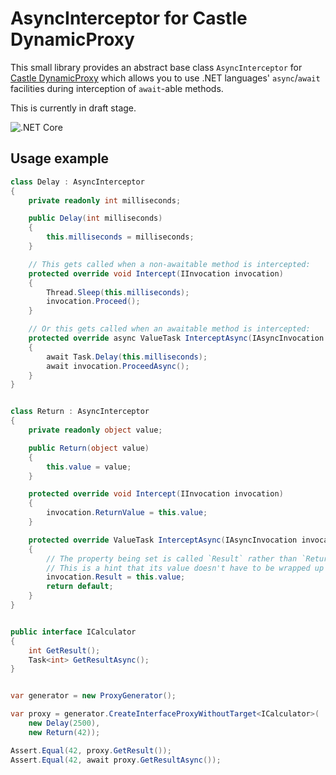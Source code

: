 # AsyncInterceptor for Castle DynamicProxy

This small library provides an abstract base class `AsyncInterceptor` for [Castle DynamicProxy](https://github.com/castleproject/Core/blob/master/docs/dynamicproxy.md) which allows you to use .NET languages' `async`/`await` facilities during interception of `await`-able methods.

This is currently in draft stage.


![.NET Core](https://github.com/stakx/AsyncInterceptor/workflows/.NET%20Core/badge.svg?branch=master)


## Usage example

```csharp
class Delay : AsyncInterceptor
{
    private readonly int milliseconds;

    public Delay(int milliseconds)
    {
        this.milliseconds = milliseconds;
    }

    // This gets called when a non-awaitable method is intercepted:
    protected override void Intercept(IInvocation invocation)
    {
        Thread.Sleep(this.milliseconds);
        invocation.Proceed();
    }

    // Or this gets called when an awaitable method is intercepted:
    protected override async ValueTask InterceptAsync(IAsyncInvocation invocation)
    {
        await Task.Delay(this.milliseconds);
        await invocation.ProceedAsync();
    }
}


class Return : AsyncInterceptor
{
    private readonly object value;

    public Return(object value)
    {
        this.value = value;
    }

    protected override void Intercept(IInvocation invocation)
    {
        invocation.ReturnValue = this.value;
    }

    protected override ValueTask InterceptAsync(IAsyncInvocation invocation)
    {
        // The property being set is called `Result` rather than `ReturnValue`.
        // This is a hint that its value doesn't have to be wrapped up as a task-like object:
        invocation.Result = this.value;
        return default;
    }
}


public interface ICalculator
{
    int GetResult();
    Task<int> GetResultAsync();
}


var generator = new ProxyGenerator();

var proxy = generator.CreateInterfaceProxyWithoutTarget<ICalculator>(
    new Delay(2500),
    new Return(42));

Assert.Equal(42, proxy.GetResult());
Assert.Equal(42, await proxy.GetResultAsync());
